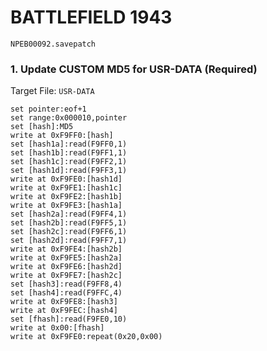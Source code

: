 #  BATTLEFIELD 1943  

`NPEB00092.savepatch`

### 1. Update CUSTOM MD5 for USR-DATA (Required)

Target File: `USR-DATA`

```
set pointer:eof+1
set range:0x000010,pointer
set [hash]:MD5
write at 0xF9FF0:[hash]
set [hash1a]:read(F9FF0,1)
set [hash1b]:read(F9FF1,1)
set [hash1c]:read(F9FF2,1)
set [hash1d]:read(F9FF3,1)
write at 0xF9FE0:[hash1d]
write at 0xF9FE1:[hash1c]
write at 0xF9FE2:[hash1b]
write at 0xF9FE3:[hash1a]
set [hash2a]:read(F9FF4,1)
set [hash2b]:read(F9FF5,1)
set [hash2c]:read(F9FF6,1)
set [hash2d]:read(F9FF7,1)
write at 0xF9FE4:[hash2b]
write at 0xF9FE5:[hash2a]
write at 0xF9FE6:[hash2d]
write at 0xF9FE7:[hash2c]
set [hash3]:read(F9FF8,4)
set [hash4]:read(F9FFC,4)
write at 0xF9FE8:[hash3]
write at 0xF9FEC:[hash4]
set [fhash]:read(F9FE0,10)
write at 0x00:[fhash]
write at 0xF9FE0:repeat(0x20,0x00)
```

